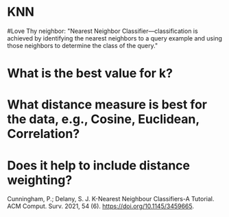# KNN
#Love Thy neighbor: "Nearest Neighbor Classifier—classification is achieved by identifying the nearest neighbors to a query example and using those neighbors to determine the class of the query."

# What is the best value for k?

# What distance measure is best for the data, e.g., Cosine, Euclidean, Correlation?

# Does it help to include distance weighting?
Cunningham, P.; Delany, S. J. K-Nearest Neighbour Classifiers-A Tutorial. ACM Comput. Surv. 2021, 54 (6). https://doi.org/10.1145/3459665.
